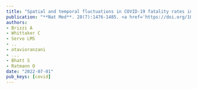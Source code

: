 ```yaml
---
title: "Spatial and temporal fluctuations in COVID-19 fatality rates in Brazilian hospitals"
publication: "**Nat Med**. 28(7):1476-1485. <a href='https://doi.org/10.1038/s41591-022-01807-1' target='_blank' rel='noopener noreferrer'>10.1038/s41591-022-01807-1</a>"
authors:
- Brizzi A
- Whittaker C
- Servo LMS
- ..
- otavioranzani
- ...
- Bhatt S
- Ratmann O
date: "2022-07-01"
pub_keys: [covid]
---
```

